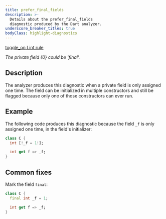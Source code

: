 ```yaml
---
title: prefer_final_fields
description: >-
  Details about the prefer_final_fields
  diagnostic produced by the Dart analyzer.
underscore_breaker_titles: true
bodyClass: highlight-diagnostics
---
```


<div class="tags">
  <a class="tag-label"
      href="/tools/linter-rules/prefer_final_fields"
      title="Learn about the lint rule that enables this diagnostic."
      aria-label="Learn about the lint rule that enables this diagnostic."
      target="_blank">
    <span class="material-symbols" aria-hidden="true">toggle_on</span>
    <span>Lint rule</span>
  </a>
</div>

_The private field {0} could be 'final'._

## Description

The analyzer produces this diagnostic when a private field is only
assigned one time. The field can be initialized in multiple constructors
and still be flagged because only one of those constructors can ever run.

## Example

The following code produces this diagnostic because the field `_f` is only
assigned one time, in the field's initializer:

```dart
class C {
  int [!_f = 1!];

  int get f => _f;
}
```

## Common fixes

Mark the field `final`:

```dart
class C {
  final int _f = 1;

  int get f => _f;
}
```
